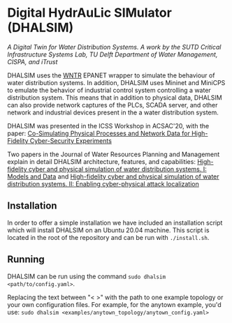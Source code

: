 # Digital HydrAuLic SIMulator (DHALSIM)
_A Digital Twin for Water Distribution Systems. A work by the SUTD Critical Infrastructure Systems Lab, TU Delft Department of Water Management, CISPA, and iTrust_

DHALSIM uses the [WNTR](https://wntr.readthedocs.io/en/latest/index.html) EPANET wrapper to simulate the behaviour of water distribution systems. In addition, DHALSIM uses Mininet and MiniCPS to emulate the behavior of industrial control system controlling a water distribution system. This means that in addition to physical data, DHALSIM can also provide network captures of the PLCs, SCADA server, and other network and industrial devices present in the a water distribution system.

DHALSIM was presented in the ICSS Workshop in ACSAC'20, with the paper: [Co-Simulating Physical Processes and Network Data for High-Fidelity Cyber-Security Experiments](https://dl.acm.org/doi/abs/10.1145/3442144.3442147)

Two papers in the Journal of Water Resources Planning and Management explain in detail DHALSIM architecture, features, and capabilities: [High-fidelity cyber and physical simulation of water distribution systems. I: Models and Data](https://ascelibrary.org/doi/abs/10.1061/JWRMD5.WRENG-5853) and [High-fidelity cyber and physical simulation of water distribution systems. II: Enabling cyber-physical attack localization](https://ascelibrary.org/doi/abs/10.1061/JWRMD5.WRENG-5854)
 
## Installation

In order to offer a simple installation we have included an installation script which will install DHALSIM on an Ubuntu 20.04 machine. This script is located in the root of the repository and can be run with ```./install.sh```.

## Running

DHALSIM can be run using the command ```sudo dhalsim <path/to/config.yaml>```.

Replacing the text between "< >" with the path to one example topology or your own configuration files. For example, for the anytown example, you'd use:
```sudo dhalsim <examples/anytown_topology/anytown_config.yaml>```


